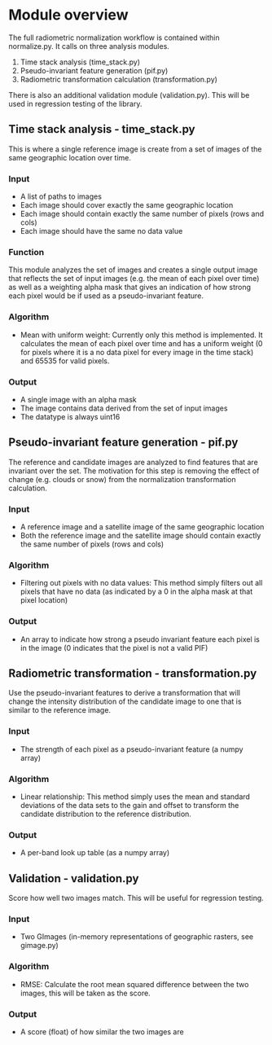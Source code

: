 # Module overview

The full radiometric normalization workflow is contained within normalize.py. It calls on three analysis modules. 

1. Time stack analysis (time_stack.py)
2. Pseudo-invariant feature generation (pif.py)
3. Radiometric transformation calculation (transformation.py)

There is also an additional validation module (validation.py). This will be used in regression testing of the library.

## Time stack analysis - time_stack.py

This is where a single reference image is create from a set of images of the same geographic location over time. 

### Input
* A list of paths to images
* Each image should cover exactly the same geographic location
* Each image should contain exactly the same number of pixels (rows and cols)
* Each image should have the same no data value

### Function

This module analyzes the set of images and creates a single output image that reflects the set of input images (e.g. the mean of each pixel over time) as well as a weighting alpha mask that gives an indication of how strong each pixel would be if used as a pseudo-invariant feature.

### Algorithm
* Mean with uniform weight: Currently only this method is implemented. It calculates the mean of each pixel over time and has a uniform weight (0 for pixels where it is a no data pixel for every image in the time stack) and 65535 for valid pixels. 

### Output
* A single image with an alpha mask
* The image contains data derived from the set of input images
* The datatype is always uint16

## Pseudo-invariant feature generation - pif.py

The reference and candidate images are analyzed to find features that are invariant over the set. The motivation for this step is removing the effect of change (e.g. clouds or snow) from the normalization transformation calculation.

### Input
* A reference image and a satellite image of the same geographic location
* Both the reference image and the satellite image should contain exactly the same number of pixels (rows and cols)

### Algorithm
* Filtering out pixels with no data values: This method simply filters out all pixels that have no data (as indicated by a 0 in the alpha mask at that pixel location)

### Output
* An array to indicate how strong a pseudo invariant feature each pixel is in the image (0 indicates that the pixel is not a valid PIF)

## Radiometric transformation - transformation.py

Use the pseudo-invariant features to derive a transformation that will change the intensity distribution of the candidate image to one that is similar to the reference image.

### Input
* The strength of each pixel as a pseudo-invariant feature (a numpy array)

### Algorithm
* Linear relationship: This method simply uses the mean and standard deviations of the data sets to the gain and offset to transform the candidate distribution to the reference distribution.

### Output
* A per-band look up table (as a numpy array)

## Validation - validation.py

Score how well two images match. This will be useful for regression testing. 

### Input
* Two GImages (in-memory representations of geographic rasters, see gimage.py)

### Algorithm
* RMSE: Calculate the root mean squared difference between the two images, this will be taken as the score.

### Output
* A score (float) of how similar the two images are
